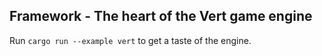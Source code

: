 ## Framework - The heart of the Vert game engine

Run `cargo run --example vert` to get a taste of the engine.
